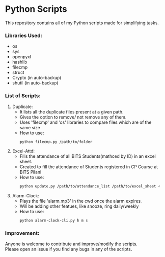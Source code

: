 # Python Scripts
This repository contains all of my Python scripts made for simplifying tasks.

### Libraries Used:
 - os
 - sys
 - openpyxl
 - hashlib
 - filecmp
 - struct
 - Crypto (in auto-backup)
 - shutil (in auto-backup)

### List of Scripts:
1. Duplicate: 
   - It lists all the duplicate files present at a given path.
   - Gives the option to remove/ not remove any of them.
   - Uses 'filecmp' and 'os' libraries to compare files which are of the same size
   - How to use:
      ```bash
      python filecmp.py /path/to/folder
      ```
2. Excel-Attd: 
   - Fills the attendance of all BITS Students(mathced by ID) in an excel sheet.
   - Created to fill the attendance of Students registered in CP Course at BITS Pilani
   - How to use:
      ```bash
      python update.py /path/to/attendance_list /path/to/excel_sheet <Attd Column No.>
      ```
3. Alarm-Clock:
   - Plays the file 'alarm.mp3' in the cwd once the alarm expires.
   - Will be adding other featues, like snooze, ring daily/weekly
   - How to use:
      ```bash
      python alarm-clock-cli.py h m s
      ```

### Improvement:
Anyone is welcome to contribute and improve/modify the scripts. <br>
Please open an issue if you find any bugs in any of the scripts.
